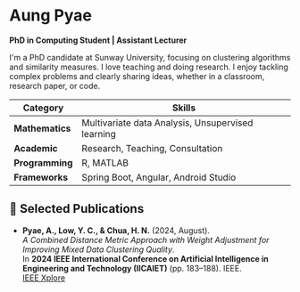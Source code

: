 # Aung Pyae
**PhD in Computing Student | Assistant Lecturer**

I'm a PhD candidate at Sunway University, focusing on clustering algorithms and similarity measures. I love teaching and doing research. I enjoy tackling complex problems and clearly sharing ideas, whether in a classroom, research paper, or code.

| **Category**   | **Skills**                                      |
|----------------|------------------------------------------------------------|
| **Mathematics**     | Multivariate data Analysis, Unsupervised learning         |
| **Academic**        | Research, Teaching, Consultation                          |
| **Programming**     | R, MATLAB                                             |
| **Frameworks**      | Spring Boot, Angular, Android Studio                      |

## 📄 Selected Publications

- **Pyae, A., Low, Y. C., & Chua, H. N.** (2024, August).  
  *A Combined Distance Metric Approach with Weight Adjustment for Improving Mixed Data Clustering Quality*.  
  In **2024 IEEE International Conference on Artificial Intelligence in Engineering and Technology (IICAIET)** (pp. 183–188). IEEE.  
  [IEEE Xplore](https://doi.org/10.1109/IICAIET62352.2024.10730392)
